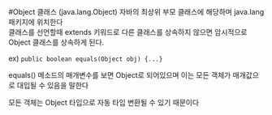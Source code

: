 #Object 클래스 (java.lang.Object)
자바의 최상위 부모 클래스에 해당하며 java.lang 패키지에 위치한다 <br/>
클래스를 선언할때 extends 키워드로 다른 클래스를 상속하지 않으면 암시적으로 Object 클래스를 상속하게 된다.

ex) ```public boolean equals(Object obj) {...}```

equals() 메소드의 매개변수를 보면 Object로 되어있으며 이는 모든 객체가 매개값으로 대입될 수 있음을 말한다

모든 객체는 Object 타입으로 자동 타입 변환될 수 있기 때문이다